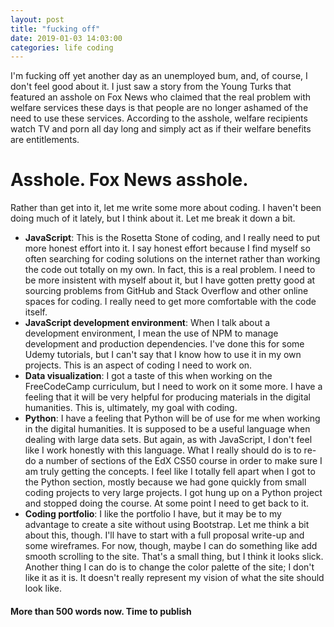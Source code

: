 ```yaml
---
layout: post
title: "fucking off"
date: 2019-01-03 14:03:00
categories: life coding
---
```

I'm fucking off yet another day as an unemployed bum, and, of course, I don't feel good about it. I just saw a story from the Young Turks that featured an asshole on Fox News who claimed that the real problem with welfare services these days is that people are no longer ashamed of the need to use these services. According to the asshole, welfare recipients watch TV and porn all day long and simply act as if their welfare benefits are entitlements.

# Asshole. Fox News asshole.

Rather than get into it, let me write some more about coding. I haven't been doing much of it lately, but I think about it. Let me break it down a bit.

* **JavaScript**: This is the Rosetta Stone of coding, and I really need to put more honest effort into it. I say honest effort because I find myself so often searching for coding solutions on the internet rather than working the code out totally on my own. In fact, this is a real problem. I need to be more insistent with myself about it, but I have gotten pretty good at sourcing problems from GitHub and Stack Overflow and other online spaces for coding. I really need to get more comfortable with the code itself.
* **JavaScript development environment**: When I talk about a development environment, I mean the use of NPM to manage development and production dependencies. I've done this for some Udemy tutorials, but I can't say that I know how to use it in my own projects. This is an aspect of coding I need to work on.
* **Data visualization**: I got a taste of this when working on the FreeCodeCamp curriculum, but I need to work on it some more. I have a feeling that it will be very helpful for producing materials in the digital humanities. This is, ultimately, my goal with coding.
* **Python**: I have a feeling that Python will be of use for me when working in the digital humanities. It is supposed to be a useful language when dealing with large data sets. But again, as with JavaScript, I don't feel like I work honestly with this language. What I really should do is to re-do a number of sections of the EdX CS50 course in order to make sure I am truly getting the concepts. I feel like I totally fell apart when I got to the Python section, mostly because we had gone quickly from small coding projects to very large projects. I got hung up on a Python project and stopped doing the course. At some point I need to get back to it.
* **Coding portfolio**: I like the portfolio I have, but it may be to my advantage to create a site without using Bootstrap. Let me think a bit about this, though. I'll have to start with a full proposal write-up and some wireframes. For now, though, maybe I can do something like add smooth scrolling to the site. That's a small thing, but I think it looks slick. Another thing I can do is to change the color palette of the site; I don't like it as it is. It doesn't really represent my vision of what the site should look like.

#### More than 500 words now. Time to publish
